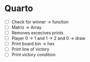 # Quarto 

- [ ] Check for winner -> function
- [ ] Matriz -> Array
- [ ] Removes excecives prints
- [ ] Player 0 -> 1 and 1 -> 2 and 0 -> draw
- [ ] Print board bin -> hex
- [ ] Print line of victory
- [ ] Print victory condition